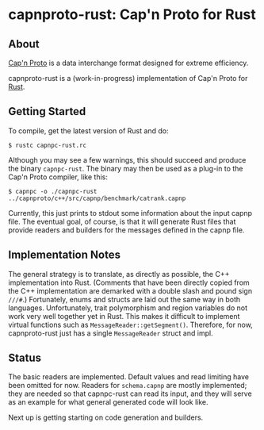 # capnproto-rust: Cap'n Proto for Rust

## About

[Cap'n Proto](http://kentonv.github.io/capnproto/) is a
data interchange format designed for extreme efficiency.

capnproto-rust is a (work-in-progress) implementation of Cap'n Proto
for [Rust](http://www.rust-lang.org).

## Getting Started

To compile, get the latest version of Rust and do:
```
$ rustc capnpc-rust.rc
```

Although you may see a few warnings, this should succeed and produce
the binary `capnpc-rust`. The binary may then be used as a plug-in to
the Cap'n Proto compiler, like this:

```
$ capnpc -o ./capnpc-rust ../capnproto/c++/src/capnp/benchmark/catrank.capnp
```

Currently, this just prints to stdout some information about the input
capnp file. The eventual goal, of course, is that it will generate Rust
files that provide readers and builders for the messages defined in
the capnp file.

## Implementation Notes

The general strategy is to translate, as directly as possible, the C++
implementation into Rust. (Comments that have been directly copied
from the C++ implementation are demarked with a double slash and pound
sign `///#`.) Fortunately, enums and structs are laid out the same way
in both languages. Unfortunately, trait polymorphism and region
variables do not work very well together yet in Rust. This makes it
difficult to implement virtual functions such as
`MessageReader::getSegment()`. Therefore, for now, capnproto-rust just
has a single `MessageReader` struct and impl.

## Status

The basic readers are implemented. Default values and read limiting
have been omitted for now. Readers for `schema.capnp` are mostly
implemented; they are needed so that capnpc-rust can read its input,
and they will serve as an example for what general generated code will
look like.

Next up is getting starting on code generation and builders.

